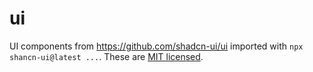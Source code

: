 # ui

UI components from <https://github.com/shadcn-ui/ui> imported with `npx shancn-ui@latest ...`. These are [MIT licensed](https://github.com/shadcn-ui/ui/blob/main/LICENSE.md).
